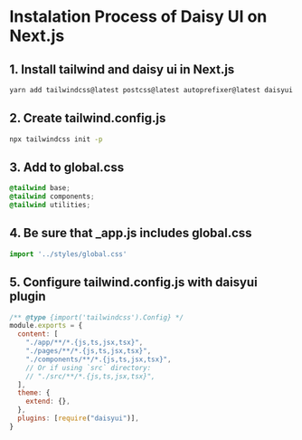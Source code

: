 # Instalation Process of Daisy UI on Next.js

## 1. Install tailwind and daisy ui in Next.js

```bash
yarn add tailwindcss@latest postcss@latest autoprefixer@latest daisyui
```

## 2. Create tailwind.config.js

```bash
npx tailwindcss init -p
```

## 3. Add to global.css

```css
@tailwind base;
@tailwind components;
@tailwind utilities;
```

## 4. Be sure that _app.js includes global.css

```js
import '../styles/global.css'
```

## 5. Configure tailwind.config.js with daisyui plugin

```js
/** @type {import('tailwindcss').Config} */
module.exports = {
  content: [
    "./app/**/*.{js,ts,jsx,tsx}",
    "./pages/**/*.{js,ts,jsx,tsx}",
    "./components/**/*.{js,ts,jsx,tsx}",
    // Or if using `src` directory:
    // "./src/**/*.{js,ts,jsx,tsx}",
  ],
  theme: {
    extend: {},
  },
  plugins: [require("daisyui")],
}
```


